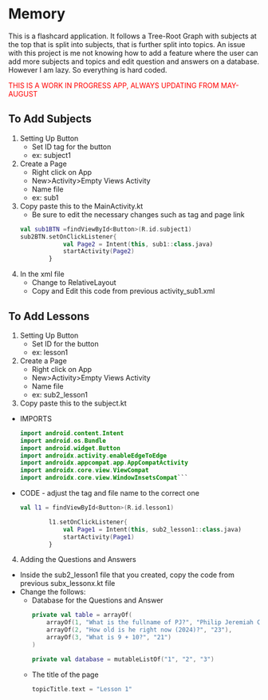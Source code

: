 # Memory

This is a flashcard application. It follows a Tree-Root Graph with subjects at the top that is split into subjects, that is further split into topics. An issue with this project is me not knowing how to add a feature where the user can add more subjects and topics and edit question and answers on a database. However I am lazy. So everything is hard coded. 

<span style="color:red">THIS IS A WORK IN PROGRESS APP, ALWAYS UPDATING FROM MAY-AUGUST</span>

## To Add Subjects
1. Setting Up Button
   - Set ID tag for the button
   - ex: subject1
2. Create a Page
   - Right click on App
   - New>Activity>Empty Views Activity
   - Name file
   - ex: sub1
3. Copy paste this to the MainActivity.kt
   - Be sure to edit the necessary changes such as tag and page link
   ```kotlin
   val sub1BTN =findViewById<Button>(R.id.subject1)
   sub2BTN.setOnClickListener{
               val Page2 = Intent(this, sub1::class.java)
               startActivity(Page2)
           }

4. In the xml file
   - Change to RelativeLayout
   - Copy and Edit this code from previous activity_sub1.xml

## To Add Lessons
1. Setting Up Button
   - Set ID for the button
   - ex: lesson1
2. Create a Page
   - Right click on App
   - New>Activity>Empty Views Activity
   - Name file
   - ex: sub2_lesson1
3. Copy paste this to the subject.kt
- IMPORTS
   ```kotlin
   import android.content.Intent
   import android.os.Bundle
   import android.widget.Button
   import androidx.activity.enableEdgeToEdge
   import androidx.appcompat.app.AppCompatActivity
   import androidx.core.view.ViewCompat
   import androidx.core.view.WindowInsetsCompat```
- CODE - adjust the tag and file name to the correct one
   ```kotlin
   val l1 = findViewById<Button>(R.id.lesson1)
   
           l1.setOnClickListener{
               val Page1 = Intent(this, sub2_lesson1::class.java)
               startActivity(Page1)
           }

4. Adding the Questions and Answers
- Inside the sub2_lesson1 file that you created, copy the code from previous subx_lessonx.kt file
- Change the follows:
  - Database for the Questions and Answer
    ```kotlin
    private val table = arrayOf(
        arrayOf(1, "What is the fullname of PJ?", "Philip Jeremiah Caleon"),
        arrayOf(2, "How old is he right now (2024)?", "23"),
        arrayOf(3, "What is 9 + 10?", "21")
    )

    private val database = mutableListOf("1", "2", "3")
   - The title of the page
     ```kotlin
     topicTitle.text = "Lesson 1" 
     

